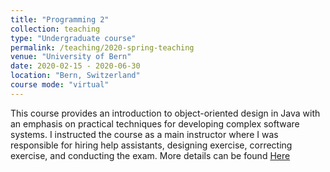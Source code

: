 ```yaml
---
title: "Programming 2"
collection: teaching
type: "Undergraduate course"
permalink: /teaching/2020-spring-teaching
venue: "University of Bern"
date: 2020-02-15 - 2020-06-30
location: "Bern, Switzerland"
course mode: "virtual"
---
```


This course provides an introduction to object-oriented design in Java with an emphasis on practical techniques for developing complex software systems.
I instructed the course as a main instructor where I was responsible for hiring help assistants, designing exercise, correcting exercise, and conducting the exam.
More details can be found [Here](http://scg.unibe.ch/teaching/p2)